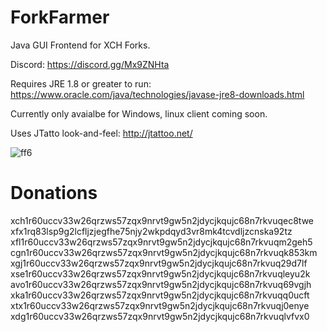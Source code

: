 # ForkFarmer
Java GUI Frontend for XCH Forks.

Discord: https://discord.gg/Mx9ZNHta

Requires JRE 1.8 or greater to run: https://www.oracle.com/java/technologies/javase-jre8-downloads.html

Currently only avaialbe for Windows, linux client coming soon.

Uses JTatto look-and-feel: http://jtattoo.net/

![ff6](https://user-images.githubusercontent.com/66434789/127431377-55303bb8-a35e-4788-8768-c41f953ec232.png)

# Donations
xch1r60uccv33w26qrzws57zqx9nrvt9gw5n2jdycjkqujc68n7rkvuqec8twe
xfx1rq83lsp9g2lcfljzjegfhe75njy2wkpdqyd3vr8mk4tcvdljzcnska92tz
xfl1r60uccv33w26qrzws57zqx9nrvt9gw5n2jdycjkqujc68n7rkvuqm2geh5
cgn1r60uccv33w26qrzws57zqx9nrvt9gw5n2jdycjkqujc68n7rkvuqk853km
xgj1r60uccv33w26qrzws57zqx9nrvt9gw5n2jdycjkqujc68n7rkvuq29d7lf
xse1r60uccv33w26qrzws57zqx9nrvt9gw5n2jdycjkqujc68n7rkvuqleyu2k
avo1r60uccv33w26qrzws57zqx9nrvt9gw5n2jdycjkqujc68n7rkvuq69vgjh
xka1r60uccv33w26qrzws57zqx9nrvt9gw5n2jdycjkqujc68n7rkvuqq0ucft
xtx1r60uccv33w26qrzws57zqx9nrvt9gw5n2jdycjkqujc68n7rkvuqj0enye
xdg1r60uccv33w26qrzws57zqx9nrvt9gw5n2jdycjkqujc68n7rkvuqlvfvx0
